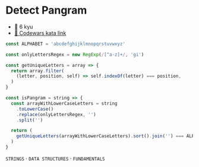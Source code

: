 # Detect Pangram

- :martial_arts_uniform: 6 kyu
- [:link: Codewars kata link](https://www.codewars.com/kata/545cedaa9943f7fe7b000048)

```javascript
const ALPHABET = 'abcdefghijklmnopqrstuvwxyz'

const onlyLettersRegex = new RegExp(/[^a-z]+/, 'gi')

const getUniqueLetters = array => {
  return array.filter(
    (letter, position, self) => self.indexOf(letter) === position,
  )
}

const isPangram = string => {
  const arrayWithLowerCaseLetters = string
    .toLowerCase()
    .replace(onlyLettersRegex, '')
    .split('')

  return (
    getUniqueLetters(arrayWithLowerCaseLetters).sort().join('') === ALPHABET
  )
}
```

`STRINGS` · `DATA STRUCTURES` · `FUNDAMENTALS`
